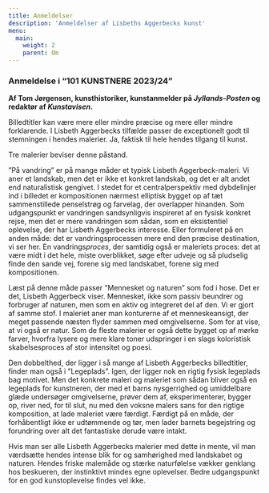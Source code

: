 ```yaml
---
title: Anmeldelser
description: 'Anmeldelser af Lisbeths Aggerbecks kunst'
menu:
  main:
    weight: 2
    parent: Om
---
```


### Anmeldelse i “101 KUNSTNERE 2023/24”  

**Af Tom Jørgensen, kunsthistoriker, kunstanmelder på *Jyllands-Posten* og redaktør af *Kunstavisen*.** 

Billedtitler kan være mere eller mindre præcise og mere eller mindre forklarende. I Lisbeth Aggerbecks tilfælde passer de exceptionelt godt til stemningen i hendes malerier. Ja, faktisk til hele hendes tilgang til kunst.

Tre malerier beviser denne påstand.

”På vandring” er på mange måder et typisk Lisbeth Aggerbeck-maleri. Vi aner et landskab, men det er ikke et konkret landskab, og det er alt andet end naturalistisk gengivet. I stedet for et centralperspektiv med dybdelinjer ind i billedet er kompositionen nærmest elliptisk bygget op af tæt sammenstillede penselstrøg og farvelag, der overlapper hinanden. Som udgangspunkt er vandringen sandsynligvis inspireret af en fysisk konkret rejse, men det er mere vandringen som sådan, som en eksistentiel oplevelse, der har Lisbeth Aggerbecks interesse. Eller formuleret på en anden måde: det er vandringsprocessen mere end den præcise destination, vi ser her. En vandrings*proces*, der samtidig også er maleriets proces: det at være midt i det hele, miste overblikket, søge efter udveje og så pludselig finde den sande vej, forene sig med landskabet, forene sig med kompositionen.

Læst på denne måde passer ”Mennesket og naturen” som fod i hose. Det er det, Lisbeth Aggerbeck viser. Mennesket, ikke som passiv beundrer og forbruger af naturen, men som en aktiv og integreret del af den. Vi er gjort af samme stof. I maleriet aner man konturerne af et menneskeansigt, der meget passende næsten flyder sammen med omgivelserne. Som for at vise, at vi også er natur. Som de fleste malerier er også dette bygget op af mørke farver, hvorfra lysere og mere klare toner udspringer i en slags koloristisk skabelsesproces af stor intensitet og poesi.

Den dobbelthed, der ligger i så mange af Lisbeth Aggerbecks billedtitler, finder man også i ”Legeplads”. Igen, der ligger nok en rigtig fysisk legeplads bag motivet. Men det konkrete maleri og maleriet som sådan bliver også en legeplads for kunstneren, der med et barns nysgerrighed og umiddelbare glæde undersøger omgivelserne, prøver dem af, eksperimenterer, bygger op, river ned, for til slut, nu med den voksne malers sans for den rigtige komposition, at lade maleriet være færdigt. Færdigt på en måde, der forhåbentligt ikke er udtømmende og tør, men lader barnets begejstring og forundring over alt det fantastiske derude være intakt.

Hvis man ser alle Lisbeth Aggerbecks malerier med dette in mente, vil man værdsætte hendes intense blik for og samhørighed med landskabet og naturen. Hendes friske malemåde og stærke naturfølelse vækker genklang hos beskueren, der instinktivt mindes egne oplevelser. Bedre udgangspunkt for en god kunstoplevelse findes vel ikke.
